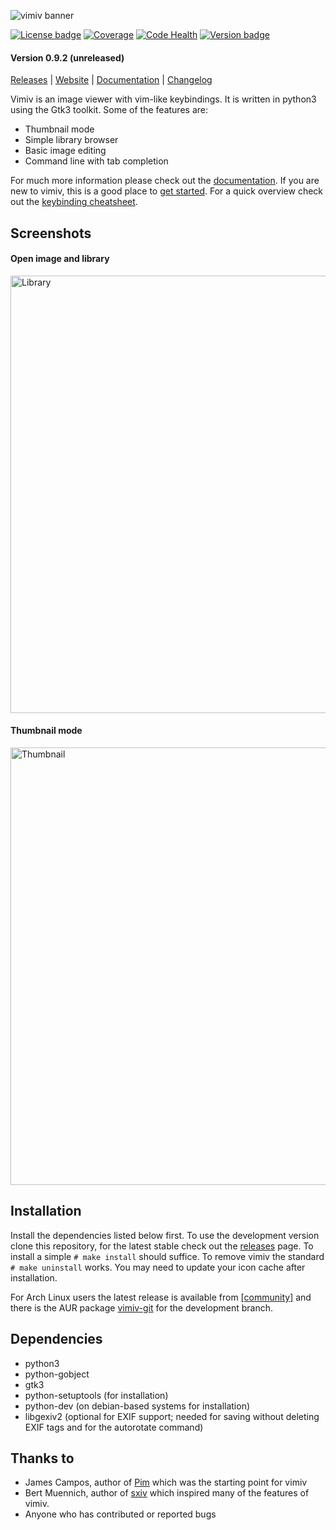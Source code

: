 ![vimiv banner](https://raw.githubusercontent.com/karlch/vimiv/master/icons/vimiv_banner_400.png)

[![License badge](https://img.shields.io/github/license/karlch/vimiv.svg)](https://raw.githubusercontent.com/karlch/vimiv/master/LICENSE)
[![Coverage](https://codecov.io/gh/karlch/vimiv/branch/master/graph/badge.svg)](https://codecov.io/gh/karlch/vimiv)
[![Code Health](https://landscape.io/github/karlch/vimiv/master/landscape.svg?style=flat)](https://landscape.io/github/karlch/vimiv/master)
[![Version badge](https://img.shields.io/github/tag/karlch/vimiv.svg)](https://github.com/karlch/vimiv/releases)

#### Version 0.9.2 (unreleased)

[Releases](https://github.com/karlch/vimiv/releases "releases")
|
[Website](http://karlch.github.io/vimiv/ "website")
|
[Documentation](http://karlch.github.io/vimiv/documentation "website")
|
[Changelog](http://karlch.github.io/vimiv/changelog "changelog")

Vimiv is an image viewer with vim-like keybindings. It is written in python3
using the Gtk3 toolkit. Some of the features are:
* Thumbnail mode
* Simple library browser
* Basic image editing
* Command line with tab completion

For much more information please check out the
[documentation](http://karlch.github.io/vimiv/documentation "documentation").
If you are new to vimiv, this is a good place to
[get started](http://karlch.github.io/vimiv/docs/usage "usage").
For a quick overview check out the
[keybinding cheatsheet](http://karlch.github.io/vimiv/docs/keybindings_commands#keybinding-cheatsheet).

## Screenshots

#### Open image and library

<img src="http://karlch.github.io/vimiv/images/screenshots/library.png" alt="Library" width="700">

#### Thumbnail mode

<img src="http://karlch.github.io/vimiv/images/screenshots/thumbnail.png" alt="Thumbnail" width="700">

## Installation
Install the dependencies listed below first. To use the
development version clone this repository,
for the latest stable check out the 
<a href="https://github.com/karlch/vimiv/releases">releases</a>
page. To install a simple `# make install` should suffice. To remove vimiv the
standard `# make uninstall` works.  You may need to update your icon cache after
installation.

For Arch Linux users the latest release is available from
<a href="https://www.archlinux.org/packages/community/x86_64/vimiv/">[community]</a>
and there is the AUR package
<a href="https://aur.archlinux.org/packages/vimiv-git/">vimiv-git</a>
for the development branch.

## Dependencies
* python3
* python-gobject
* gtk3
* python-setuptools (for installation)
* python-dev (on debian-based systems for installation)
* libgexiv2 (optional for EXIF support; needed for saving without deleting EXIF
  tags and for the autorotate command)

## Thanks to
* James Campos, author of [Pim](https://github.com/Narrat/Pim) which was the
  starting point for vimiv
* Bert Muennich, author of [sxiv](https://github.com/muennich/sxiv) which
  inspired many of the features of vimiv.
* Anyone who has contributed or reported bugs
